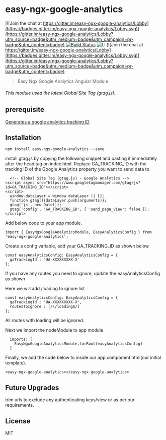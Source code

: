 # easy-ngx-google-analytics

[![Join the chat at https://gitter.im/easy-ngx-google-analytics/Lobby](https://badges.gitter.im/easy-ngx-google-analytics/Lobby.svg)](https://gitter.im/easy-ngx-google-analytics/Lobby?utm_source=badge&utm_medium=badge&utm_campaign=pr-badge&utm_content=badge)
[![Build Status](https://travis-ci.org/sharukworld/easy-ngx-google-analytics.svg?branch=master)](https://travis-ci.org/sharukworld/easy-ngx-google-analytics)
![Li](https://img.shields.io/npm/l/easy-ngx-google-analytics.svg) [![Join the chat at https://gitter.im/easy-ngx-google-analytics/Lobby](https://badges.gitter.im/easy-ngx-google-analytics/Lobby.svg)](https://gitter.im/easy-ngx-google-analytics/Lobby?utm_source=badge&utm_medium=badge&utm_campaign=pr-badge&utm_content=badge)


> Easy Ngx Google Analytics Angular Module

###### This module used the latest Global Site Tag (gtag.js).

## prerequisite
[Generates a google analytics tracking ID](https://support.google.com/analytics/answer/1042508)
## Installation

```
npm install easy-ngx-google-analytics --save
```

install gtag.js by copying the following snippet and pasting it immediately after the head tag on index.html. Replace GA_TRACKING_ID with the tracking ID of the Google Analytics property you want to send data to
```
  <!-- Global Site Tag (gtag.js) - Google Analytics -->
<script async src="https://www.googletagmanager.com/gtag/js?id=GA_TRACKING_ID"></script>
<script>
  window.dataLayer = window.dataLayer || [];
  function gtag(){dataLayer.push(arguments)};
  gtag('js', new Date());
  gtag('config', 'GA_TRACKING_ID', { 'send_page_view': false });
</script>
 ```
  
Add below code to your app module.
```
import { EasyNgxGoogleAnalyticsModule, EasyAnalyticsConfig } from 'easy-ngx-google-analytics';
```

Create a config variable, add your  GA_TRACKING_ID as shown below.
```
const easyAnalyticsConfig: EasyAnalyticsConfig = {
  gaTrackingId : 'UA-XXXXXXXXX-X'
};
```

If you have any routes you need to ignore, update the easyAnalyticsConfig as shown

Here we will add /loading to ignore list

```
const easyAnalyticsConfig: EasyAnalyticsConfig = {
  gaTrackingId : 'UA-XXXXXXXXX-X',
  routesToIgnore : [/\/loading$/]
};
```
All routes with loading will be ignored.

Next we import the nodeModule to app module

```
  imports: [
    EasyNgxGoogleAnalyticsModule.forRoot(easyAnalyticsConfig)
  ]
```

Finally, we add the code below to inside our app.component.html(our initial template).
```
<easy-ngx-google-analytics></easy-ngx-google-analytics>
```
## Future Upgrades
trim urls to exclude any authenticating keys/view or as per our requirements.




## License

MIT


